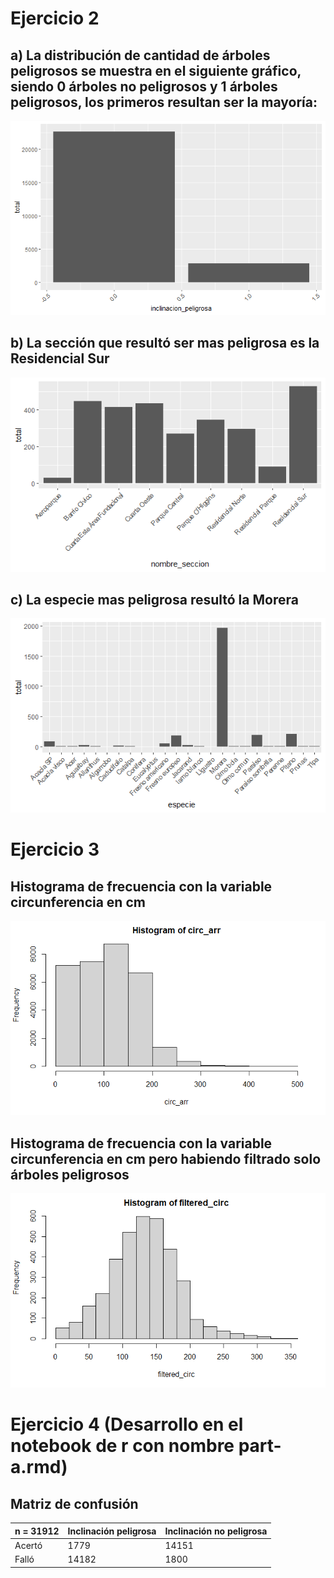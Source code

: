 # Ejercicio 2

## a) La distribución de cantidad de árboles peligrosos se muestra en el siguiente gráfico, siendo 0 árboles no peligrosos y 1 árboles peligrosos, los primeros resultan ser la mayoría:

![img](https://github.com/Juanma1223/ia-uncuyo-2021/blob/main/tp7-machine-learning/plots/ej2-a.png)

## b) La sección que resultó ser mas peligrosa es la Residencial Sur

![img](https://github.com/Juanma1223/ia-uncuyo-2021/blob/main/tp7-machine-learning/plots/ej2-b.png)

## c) La especie mas peligrosa resultó la Morera

![img](https://github.com/Juanma1223/ia-uncuyo-2021/blob/main/tp7-machine-learning/plots/ej2-c.png)

# Ejercicio 3

## Histograma de frecuencia con la variable circunferencia en cm

![img](https://github.com/Juanma1223/ia-uncuyo-2021/blob/main/tp7-machine-learning/plots/ej3-a.png)

## Histograma de frecuencia con la variable circunferencia en cm pero habiendo filtrado solo árboles peligrosos

![img](https://github.com/Juanma1223/ia-uncuyo-2021/blob/main/tp7-machine-learning/plots/ej3-b.png)

# Ejercicio 4 (Desarrollo en el notebook de r con nombre part-a.rmd)

## Matriz de confusión

| n = 31912 | Inclinación peligrosa | Inclinación no peligrosa |
| --------- | --------------------- | ------------------------ |
| Acertó | 1779 | 14151 |
| Falló | 14182 | 1800 |